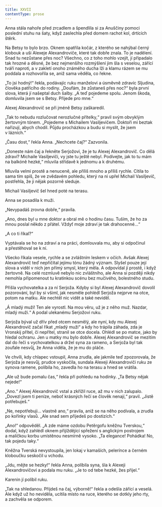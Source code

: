 ```yaml
---
title: XXVII
contentType: prose
---
```


<section>

Anna stála nahoře před zrcadlem a špendlila si za Anuščiny pomoci poslední stuhu na šaty, když zaslechla před domem rachot kol, drtících štěrk.

Na Betsy to bylo brzo. Oknem spatřila kočár, z kterého se nahýbal černý klobouk a uši Alexeje Alexandroviče, které tak dobře znala. To je nadělení. Snad tu nezůstane přes noc? Všechno, co z toho mohlo vzejít, jí připadalo tak hrozné a děsné, že bez nejmenšího rozmýšlení jim šla s veselou, zářící tváří naproti, a v zakletí onoho známého ducha lži a klamu rázem se mu poddala a rozhovořila se, aniž sama věděla, co řekne.

„To jsi hodný!“ řekla, podávajíc ruku manželovi a úsměvně zdravíc Sljudina, člověka patřícího do rodiny. „Doufám, že zůstaneš přes noc?“ byla první slova, která jí našeptal duch šalby. „A teď pojedeme spolu. Jenom škoda, domluvila jsem se s Betsy. Přijede pro mne.“

Alexej Alexandrovič se při jméně Betsy zaškaredil.

„Tak to nebudu rozlučovat nerozlučné přítelky,“ pravil svým obvyklým žertovným tónem. „Pojedeme s Michailem Vasiljevičem. Doktoři mi beztak nařizují, abych chodil. Půjdu procházkou a budu si myslit, že jsem v lázních.“

„Času dost,“ řekla Anna. „Nechcete čaj?“ Zazvonila.

„Doneste nám čaj a řekněte Serjožovi, že je tu Alexej Alexandrovič. Co dělá zdraví? Michaile Vasiljeviči, vy jste tu ještě nebyl. Podívejte, jak to tu mám na balkóně hezké,“ mluvila střídavě k jednomu a k druhému.

Mluvila velmi prostě a nenuceně, ale příliš mnoho a příliš rychle. Cítila to sama tím spíš, že ve zvědavém pohledu, který na ni upřel Michail Vasiljevič, postřehla, že ji nějak pozorně sleduje.

Michail Vasiljevič šel hned poté na terasu.

Anna se posadila k muži.

„Nevypadáš zrovna dobře,“ pravila.

„Ano, dnes byl u mne doktor a obral mě o hodinu času. Tuším, že ho za mnou poslal někdo z přátel. Vždyť moje zdraví je tak drahocenné…“

„A co ti říkal?“

Vyptávala se ho na zdraví a na práci, domlouvala mu, aby si odpočinul a přestěhoval se k ní.

Všecko říkala vesele, rychle a se zvláštním leskem v očích. Avšak Alexej Alexandrovič teď nepřičítal jejímu tónu žádný význam. Slyšel pouze její slova a viděl v nich jen přímý smysl, který měla. A odpovídal jí prostě, i když žertovně. Na celé rozmluvě nebylo nic zvláštního, ale Anna si později nikdy nemohla připomenout tu kratinkou scénu bez mučivého, bolestného studu.

Přišla vychovatelka a za ní Serjoža. Kdyby si byl Alexej Alexandrovič dovolil pozorování, byl by si všiml, jak nesměle pohlédl Serjoža nejprve na otce, potom na matku. Ale nechtěl nic vidět a také neviděl.

„Á mladý muži! Ten ale vyrostl. Na mou věru, už je z něho muž. Nazdar, mladý muži.“ A podal ulekanému Serjožovi ruku.

Serjoža býval už dřív před otcem nesmělý, ale nyní, kdy mu Alexej Alexandrovič začal říkat „mladý muži“ a kdy ho trápila záhada, zda je Vronskij přítel, či nepřítel, stranil se otce docela. Ohlédl se po matce, jako by hledal ochranu. Jen u matky mu bylo dobře. Alexej Alexandrovič se mezitím dal do řeči s vychovatelkou a držel syna za rameno, a Serjoža byl tak zoufale nesvůj, že Anna viděla, že je mu do pláče.

Ve chvíli, kdy chlapec vstoupil, Anna zrudla, ale jakmile teď zpozorovala, že Serjoža je nesvůj, prudce vyskočila, sundala Alexeji Alexandroviči ruku ze synova ramene, políbila ho, zavedla ho na terasu a hned se vrátila.

„Ale už bude pomalu čas,“ řekla při pohledu na hodinky. „Ta Betsy nějak nejede!“

„Ano.“ Alexej Alexandrovič vstal a zkřížil ruce, až mu v nich zalupalo. „Dovezl jsem ti peníze, neboť krásných řečí se člověk nenají,“ pravil. „Jistě potřebuješ.“

„Ne, nepotřebuji… vlastně ano,“ pravila, aniž se na něho podívala, a zrudla po kořínky vlasů. „Ale snad sem přijedeš po dostizích.“

„Ano!“ odpověděl. „A zde máme ozdobu Petěrgofu kněžnu Tverskou,“ dodal, když zahlédl oknem přijíždějící spřežení s anglickým postrojem a maličkou korbu umístěnou nesmírně vysoko. „Ta elegance! Pohádka! No, tak pojedu taky.“

Kněžna Tverská nevystoupila, jen lokaj v kamaších, pelerínce a černém kloboučku seskočil u vchodu.

„Jdu, mějte se hezky!“ řekla Anna, políbila syna, šla k Alexeji Alexandrovičovi a podala mu ruku. „Je to od tebe hezké, žes přijel.“

Karenin jí políbil ruku.

„Tak na shledanou. Přijdeš na čaj, výborně!“ řekla a odešla zářící a veselá. Ale když už ho neviděla, ucítila místo na ruce, kterého se dotkly jeho rty, a zachvěla se odporem.

</section>
